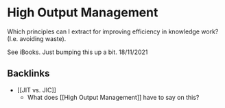 # High Output Management
Which principles can I extract for improving efficiency in knowledge work? (I.e. avoiding waste).

See iBooks. Just bumping this up a bit. 18/11/2021

<!-- #readable -->

## Backlinks
* [[JIT vs. JIC]]
	* What does [[High Output Management]] have to say on this?

<!-- {BearID:D365D67A-E14C-488F-893F-0B4874E63DE4-48107-000074BEEA7A6639} -->
